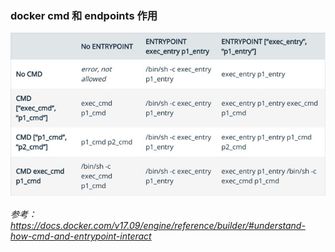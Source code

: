 ### docker cmd 和 endpoints 作用


![image](https://github.com/kekek/code-collect/blob/master/diary/img/8B705240-9122-44C6-8B0D-B07B8609488C.png)


*参考：https://docs.docker.com/v17.09/engine/reference/builder/#understand-how-cmd-and-entrypoint-interact*


